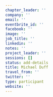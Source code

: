 ```yaml
---
chapter_leader: ''
company: ''
email: ''
eventbrite_id: ''
facebook: ''
image: ''
job_title: ''
linkedin: ''
notes: ''
project_leader: ''
sessions: []
status: add-details
title: Michael Duff
travel_from: ''
twitter: ''
type: participant
website: ''
---
```


<!-- put more details about participant here -->